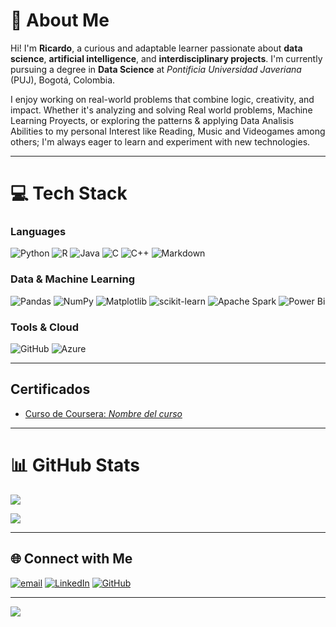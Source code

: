 # 💫 About Me

Hi! I'm **Ricardo**, a curious and adaptable learner passionate about **data science**, **artificial intelligence**, and **interdisciplinary projects**. I'm currently pursuing a degree in **Data Science** at *Pontificia Universidad Javeriana* (PUJ), Bogotá, Colombia.

I enjoy working on real-world problems that combine logic, creativity, and impact. Whether it's analyzing and solving Real world problems, Machine Learning Proyects, or exploring the patterns & applying Data Analisis Abilities to my personal Interest like Reading, Music and Videogames among others; I'm always eager to learn and experiment with new technologies.

---

# 💻 Tech Stack

### Languages
![Python](https://img.shields.io/badge/python-3670A0?style=for-the-badge&logo=python&logoColor=ffdd54)
![R](https://img.shields.io/badge/r-%23276DC3.svg?style=for-the-badge&logo=r&logoColor=white)
![Java](https://img.shields.io/badge/java-%23ED8B00.svg?style=for-the-badge&logo=openjdk&logoColor=white)
![C](https://img.shields.io/badge/c-%2300599C.svg?style=for-the-badge&logo=c&logoColor=white)
![C++](https://img.shields.io/badge/c++-%2300599C.svg?style=for-the-badge&logo=c%2B%2B&logoColor=white)
![Markdown](https://img.shields.io/badge/markdown-%23000000.svg?style=for-the-badge&logo=markdown&logoColor=white)

### Data & Machine Learning
![Pandas](https://img.shields.io/badge/pandas-%23150458.svg?style=for-the-badge&logo=pandas&logoColor=white)
![NumPy](https://img.shields.io/badge/numpy-%23013243.svg?style=for-the-badge&logo=numpy&logoColor=white)
![Matplotlib](https://img.shields.io/badge/Matplotlib-%23ffffff.svg?style=for-the-badge&logo=Matplotlib&logoColor=black)
![scikit-learn](https://img.shields.io/badge/scikit--learn-%23F7931E.svg?style=for-the-badge&logo=scikit-learn&logoColor=white)
![Apache Spark](https://img.shields.io/badge/Apache%20Spark-FDEE21?style=for-the-badge&logo=apachespark&logoColor=black)
![Power Bi](https://img.shields.io/badge/power_bi-F2C811?style=for-the-badge&logo=powerbi&logoColor=black)

### Tools & Cloud
![GitHub](https://img.shields.io/badge/github-%23121011.svg?style=for-the-badge&logo=github&logoColor=white)
![Azure](https://img.shields.io/badge/azure-%230072C6.svg?style=for-the-badge&logo=microsoftazure&logoColor=white)

---

## Certificados

- [Curso de Coursera: *Nombre del curso*](https://coursera.org/share/821e2779ca55cad8f6b204a1492063ff)

---

# 📊 GitHub Stats

![](https://github-readme-stats.vercel.app/api?username=RicardoHurtadoF&theme=darcula&hide_border=false&include_all_commits=true&count_private=true)

![](https://github-readme-stats.vercel.app/api/top-langs/?username=RicardoHurtadoF&theme=darcula&hide_border=false&layout=compact)

---

## 🌐 Connect with Me

[![email](https://img.shields.io/badge/Email-D14836?logo=gmail&logoColor=white)](mailto:rahurtadof@gmail.com)
[![LinkedIn](https://img.shields.io/badge/LinkedIn-0A66C2?logo=linkedin&logoColor=white)](https://www.linkedin.com/in/tuusuario)
[![GitHub](https://img.shields.io/badge/GitHub-100000?logo=github&logoColor=white)](https://github.com/RicardoHurtadoF)

---


[![](https://visitcount.itsvg.in/api?id=RicardoHurtadoF&icon=0&color=0)](https://visitcount.itsvg.in)

<!-- Proudly created with GPRM ( https://gprm.itsvg.in ) -->
